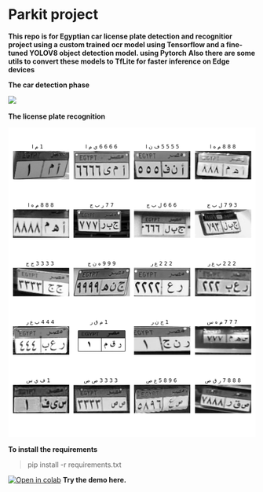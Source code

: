 # Parkit project  

**This repo is for Egyptian car license plate detection and recognitior project using a custom trained ocr model using Tensorflow and a fine-tuned YOLOV8 object detection model. using Pytorch**
**Also there are some utils to convert these models  to TfLite for faster inference on Edge devices**


**The car detection phase**

![](https://github.com/mohame54/Parkit_projects/blob/main/imgs/test2.gif)


**The license plate recognition**

![](https://github.com/mohame54/Parkit_projects/blob/main/imgs/fig.png)

**To install the requirements**

> pip install -r requirements.txt

 [![Open in colab](https://colab.research.google.com/assets/colab-badge.svg)](https://colab.research.google.com/drive/17WDs4i8l62YdPRoQnN1PybBexpv14Lqy?usp=sharing)
 **Try the demo here.**
